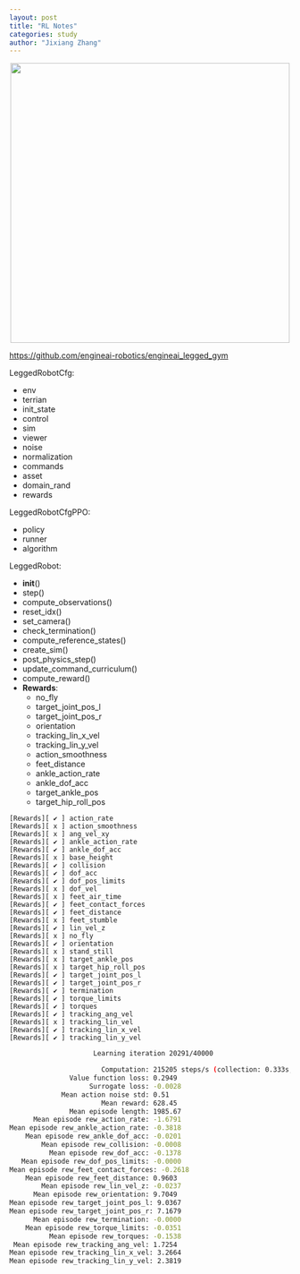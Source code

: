 ```yaml
---
layout: post
title: "RL Notes"
categories: study
author: "Jixiang Zhang"
---
```


<p align="center">
  <img src="{{site.baseurl}}/images/rl.jpg" width="500"/>
</p>

<https://github.com/engineai-robotics/engineai_legged_gym>

LeggedRobotCfg:

* env
* terrian
* init_state
* control
* sim
* viewer
* noise
* normalization
* commands
* asset
* domain_rand
* rewards

LeggedRobotCfgPPO:

* policy
* runner
* algorithm

LeggedRobot:

* __init__()
* step()
* compute_observations()
* reset_idx()
* set_camera()
* check_termination()
* compute_reference_states()
* create_sim()
* post_physics_step()
* update_command_curriculum()
* compute_reward()
* __Rewards__:
  * no_fly
  * target_joint_pos_l
  * target_joint_pos_r
  * orientation
  * tracking_lin_x_vel
  * tracking_lin_y_vel
  * action_smoothness
  * feet_distance
  * ankle_action_rate
  * ankle_dof_acc
  * target_ankle_pos
  * target_hip_roll_pos

```text
[Rewards][ ✔ ] action_rate
[Rewards][ x ] action_smoothness
[Rewards][ x ] ang_vel_xy
[Rewards][ ✔ ] ankle_action_rate
[Rewards][ ✔ ] ankle_dof_acc
[Rewards][ x ] base_height
[Rewards][ ✔ ] collision
[Rewards][ ✔ ] dof_acc
[Rewards][ ✔ ] dof_pos_limits
[Rewards][ x ] dof_vel
[Rewards][ x ] feet_air_time
[Rewards][ ✔ ] feet_contact_forces
[Rewards][ ✔ ] feet_distance
[Rewards][ x ] feet_stumble
[Rewards][ ✔ ] lin_vel_z
[Rewards][ x ] no_fly
[Rewards][ ✔ ] orientation
[Rewards][ x ] stand_still
[Rewards][ x ] target_ankle_pos
[Rewards][ x ] target_hip_roll_pos
[Rewards][ ✔ ] target_joint_pos_l
[Rewards][ ✔ ] target_joint_pos_r
[Rewards][ ✔ ] termination
[Rewards][ ✔ ] torque_limits
[Rewards][ ✔ ] torques
[Rewards][ ✔ ] tracking_ang_vel
[Rewards][ x ] tracking_lin_vel
[Rewards][ ✔ ] tracking_lin_x_vel
[Rewards][ ✔ ] tracking_lin_y_vel
```

```bash
                     Learning iteration 20291/40000                     

                       Computation: 215205 steps/s (collection: 0.333s, learning 0.124s)
               Value function loss: 0.2949
                    Surrogate loss: -0.0028
             Mean action noise std: 0.51
                       Mean reward: 628.45
               Mean episode length: 1985.67
      Mean episode rew_action_rate: -1.6791
Mean episode rew_ankle_action_rate: -0.3818
    Mean episode rew_ankle_dof_acc: -0.0201
        Mean episode rew_collision: -0.0008
          Mean episode rew_dof_acc: -0.1378
   Mean episode rew_dof_pos_limits: -0.0000
Mean episode rew_feet_contact_forces: -0.2618
    Mean episode rew_feet_distance: 0.9603
        Mean episode rew_lin_vel_z: -0.0237
      Mean episode rew_orientation: 9.7049
Mean episode rew_target_joint_pos_l: 9.0367
Mean episode rew_target_joint_pos_r: 7.1679
      Mean episode rew_termination: -0.0000
    Mean episode rew_torque_limits: -0.0351
          Mean episode rew_torques: -0.1538
 Mean episode rew_tracking_ang_vel: 1.7254
Mean episode rew_tracking_lin_x_vel: 3.2664
Mean episode rew_tracking_lin_y_vel: 2.3819
```

